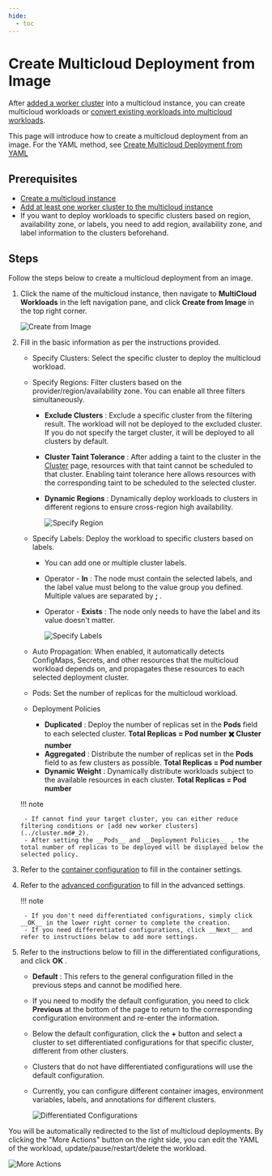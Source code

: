 ```yaml
---
hide:
  - toc
---
```

# Create Multicloud Deployment from Image

After [added a worker cluster](../cluster.md#_2) into a multicloud instance, you can create multicloud workloads or [convert existing workloads into multicloud workloads](promote.md).

This page will introduce how to create a multicloud deployment from an image. For the YAML method, see [Create Multicloud Deployment from YAML](yaml.md)

## Prerequisites

- [Create a multicloud instance](../instance/add.md)
- [Add at least one worker cluster to the multicloud instance](../cluster.md#_2)
- If you want to deploy workloads to specific clusters based on region, availability zone, or labels, you need to add region, availability zone, and label information to the clusters beforehand.

## Steps

Follow the steps below to create a multicloud deployment from an image.

1. Click the name of the multicloud instance, then navigate to __MultiCloud Workloads__ in the left navigation pane, and click __Create from Image__ in the top right corner.

    ![Create from Image](https://docs.daocloud.io/daocloud-docs-images/docs/en/docs/kairship/images/deploy-create04.png)

2. Fill in the basic information as per the instructions provided.

    - Specify Clusters: Select the specific cluster to deploy the multicloud workload.
    - Specify Regions: Filter clusters based on the provider/region/availability zone. You can enable all three filters simultaneously.

        - __Exclude Clusters__ : Exclude a specific cluster from the filtering result. The workload will not be deployed to the excluded cluster. If you do not specify the target cluster, it will be deployed to all clusters by default.
        - __Cluster Taint Tolerance__ : After adding a taint to the cluster in the [Cluster](../cluster.md#_6) page, resources with that taint cannot be scheduled to that cluster. Enabling taint tolerance here allows resources with the corresponding taint to be scheduled to the selected cluster.
        - __Dynamic Regions__ : Dynamically deploy workloads to clusters in different regions to ensure cross-region high availability.

            ![Specify Region](https://docs.daocloud.io/daocloud-docs-images/docs/en/docs/kairship/images/deploy-create05.png)

    - Specify Labels: Deploy the workload to specific clusters based on labels.

        - You can add one or multiple cluster labels.
        - Operator - __In__ : The node must contain the selected labels, and the label value must belong to the value group you defined. Multiple values are separated by __;__ .
        - Operator - __Exists__ : The node only needs to have the label and its value doesn't matter.

            ![Specify Labels](https://docs.daocloud.io/daocloud-docs-images/docs/en/docs/kairship/images/deploy-create06.png)

    - Auto Propagation: When enabled, it automatically detects ConfigMaps, Secrets, and other resources that the multicloud workload depends on, and propagates these resources to each selected deployment cluster.
    - Pods: Set the number of replicas for the multicloud workload.
    - Deployment Policies

        - __Duplicated__ : Deploy the number of replicas set in the __Pods__ field to each selected cluster. __Total Replicas = Pod number ✖️ Cluster number__ 
        - __Aggregated__ : Distribute the number of replicas set in the __Pods__ field to as few clusters as possible. __Total Replicas = Pod number__ 
        - __Dynamic Weight__ : Dynamically distribute workloads subject to the available resources in each cluster. __Total Replicas = Pod number__ 

    !!! note

        - If cannot find your target cluster, you can either reduce filtering conditions or [add new worker clusters](../cluster.md#_2).
        - After setting the __Pods__ and __Deployment Policies__ , the total number of replicas to be deployed will be displayed below the selected policy.

3. Refer to the [container configuration](../../kpanda/user-guide/workloads/create-deployment.md#_4) to fill in the container settings.

4. Refer to the [advanced configuration](../../kpanda/user-guide/workloads/create-deployment.md#_6) to fill in the advanced settings.

    !!! note

        - If you don't need differentiated configurations, simply click __OK__ in the lower right corner to complete the creation.
        - If you need differentiated configurations, click __Next__ and refer to instructions below to add more settings.

5. Refer to the instructions below to fill in the differentiated configurations, and click __OK__ .

    - __Default__ : This refers to the general configuration filled in the previous steps and cannot be modified here.
    - If you need to modify the default configuration, you need to click __Previous__ at the bottom of the page to return to the corresponding configuration environment and re-enter the information.
    - Below the default configuration, click the __+__ button and select a cluster to set differentiated configurations for that specific cluster, different from other clusters.
    - Clusters that do not have differentiated configurations will use the default configuration.
    - Currently, you can configure different container images, environment variables, labels, and annotations for different clusters.

        ![Differentiated Configurations](https://docs.daocloud.io/daocloud-docs-images/docs/en/docs/kairship/images/deploy-create07.png)

You will be automatically redirected to the list of multicloud deployments. By clicking the "More Actions" button on the right side, you can edit the YAML of the workload, update/pause/restart/delete the workload.

![More Actions](../images/deploy-update01.png)
